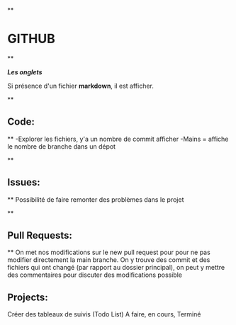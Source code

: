 ﻿**

# GITHUB

**

***Les onglets***

Si présence d'un fichier **markdown**, il est afficher.

**

## Code:

** 
	-Explorer les fichiers, y'a un nombre de commit afficher
	-Mains = affiche le nombre de branche dans un dépot
	
	
**

## Issues:

**
Possibilité de faire remonter des problèmes dans le projet

**

## Pull Requests:

**
On met nos modifications sur le new pull request pour pour ne pas modifier directement la main branche. On y trouve des commit et des fichiers qui ont changé (par rapport au dossier principal), on peut y mettre des commentaires pour discuter des modifications possible

## Projects:
Créer des tableaux de suivis (Todo List)
A faire, en cours, Terminé 
